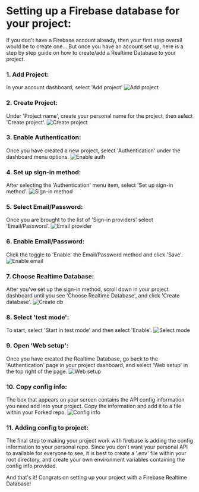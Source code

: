 # Setting up a Firebase database for your project:

If you don't have a Firebase account already, then your first step overall would be to create one... But once you have an account set up, here is a step by step guide on how to create/add a Realtime Database to your project.

### 1. Add Project:

In your account dashboard, select 'Add project'
<img src="/.firebase_setup/fb_db_1.png" alt="Add project" />

### 2. Create Project:

Under 'Project name', create your personal name for the project, then select 'Create project'.
<img src="/.firebase_setup/fb_db_2.png" alt="Create project" />

### 3. Enable Authentication:

Once you have created a new project, select 'Authentication' under the dashboard menu options.
<img src="/.firebase_setup/fb_db_3.png" alt="Enable auth" />

### 4. Set up sign-in method:

After selecting the 'Authentication' menu item, select 'Set up sign-in method'.
<img src="/.firebase_setup/fb_db_4.png" alt="Sign-in method" />


### 5. Select Email/Password:

Once you are brought to the list of 'Sign-in providers' select 'Email/Password'.
<img src="/.firebase_setup/fb_db_5.png" alt="Email provider" />


### 6. Enable Email/Password:

Click the toggle to 'Enable' the Email/Password method and click 'Save'.
<img src="/.firebase_setup/fb_db_6.png" alt="Enable email" />

### 7. Choose Realtime Database:

After you've set up the sign-in method, scroll down in your project dashboard until you see 'Choose Realtime Database', and click 'Create database'.
<img src="/.firebase_setup/fb_db_7.png" alt="Create db" />

### 8. Select 'test mode':

To start, select 'Start in test mode' and then select 'Enable'.
<img src="/.firebase_setup/fb_db_8.png" alt="Select mode" />

### 9. Open 'Web setup':

Once you have created the Realtime Database, go back to the 'Authentication' page in your project dashboard, and select 'Web setup' in the top right of the page.
<img src="/.firebase_setup/fb_db_9.png" alt="Web setup" />

### 10. Copy config info:

The box that appears on your screen contains the API config information you need add into your project. Copy the information and add it to a file within your Forked repo.
<img src="/.firebase_setup/fb_db_10.png" alt="Config info" />

### 11. Adding config to project:

The final step to making your project work with firebase is adding the config information to your personal repo. Since you don't want your personal API to available for everyone to see, it is best to create a '.env' file within your root directory, and create your own environment variables containing the config info provided.


And that's it! Congrats on setting up your project with a Firebase Realtime Database!
